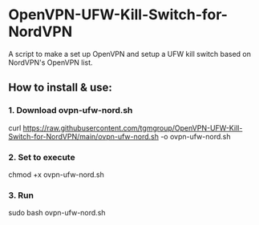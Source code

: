 # OpenVPN-UFW-Kill-Switch-for-NordVPN
A script to make a set up OpenVPN and setup a UFW kill switch based on NordVPN's OpenVPN list.

## How to install & use:

### 1. Download ovpn-ufw-nord.sh

curl https://raw.githubusercontent.com/tgmgroup/OpenVPN-UFW-Kill-Switch-for-NordVPN/main/ovpn-ufw-nord.sh -o ovpn-ufw-nord.sh

### 2. Set to execute

chmod +x ovpn-ufw-nord.sh

### 3. Run

sudo bash ovpn-ufw-nord.sh


